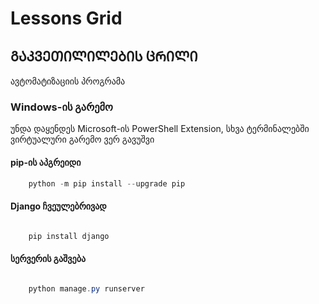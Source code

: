 # Lessons Grid
## ᲒᲐᲙᲕᲔᲗᲘᲚᲘᲚᲔᲑᲘᲡ ᲪᲠᲘᲚᲘ

ავტომატიზაციის პროგრამა

### Windows-ის გარემო

უნდა დაყენდეს Microsoft-ის PowerShell Extension, სხვა ტერმინალებში ვირტუალური გარემო ვერ გავუშვი 

#### pip-ის აპგრეიდი

```PowerShell
    python -m pip install --upgrade pip
```

#### Django ჩვეულებრივად

```PowerShell

    pip install django

```

#### სერვერის გაშვება

```PowerShell

    python manage.py runserver

```




